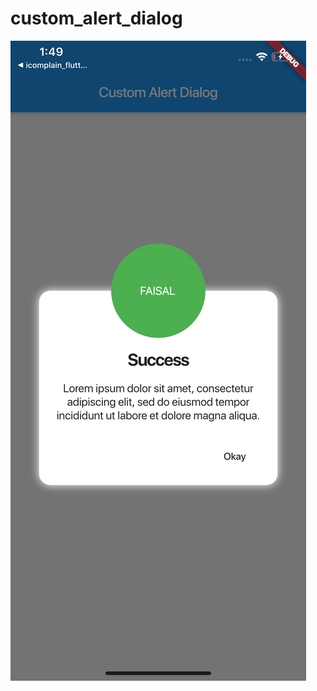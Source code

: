 # custom_alert_dialog

![Screenshot](https://github.com/NerdFaisal404/Custom-Alert-Dialog-Flutter/blob/master/screenshot/screen.png)